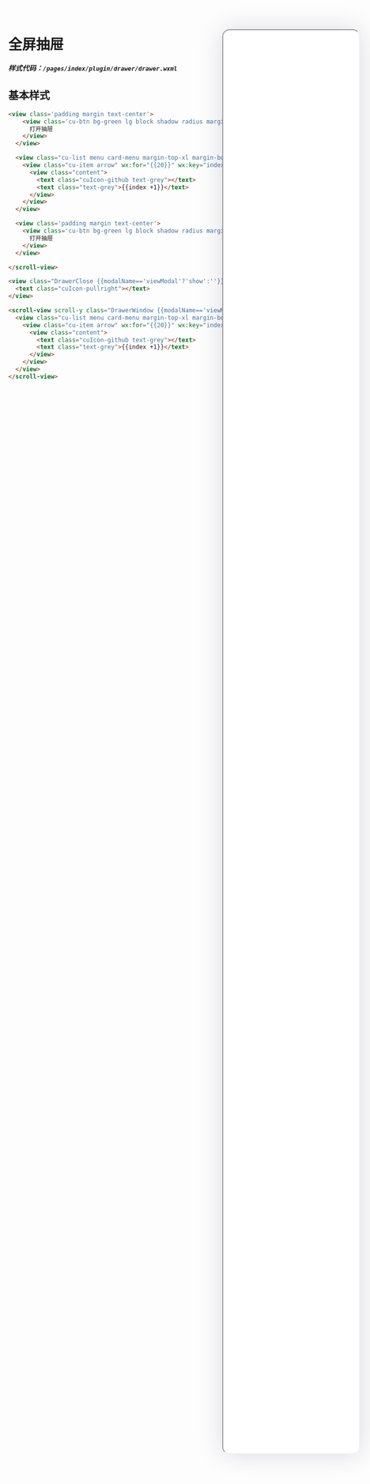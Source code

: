 <!--
 * @Descripttion: 
 * @version: V1.0
 * @Author: Xiaokang Lei
 * @email: lxk201808@163.com
 * @Date: 2022-12-02 17:58:24
 * @LastEditors: Xiaokang Lei
 * @LastEditTime: 2022-12-09 17:05:32
-->

<div class="minipre" style="width:18%; min-width:275px; height:90%; float:right; position:fixed; right:2.5%;top:2%;z-index:99;">
    <iframe src="./h5/index.html#/pages/index/plugin/drawer/drawer" width="100%" height="80%" style="border-radius:15px; box-shadow:0 0 50px 0px rgb(30 0 60 / 15%);"></iframe>
</div>

# 全屏抽屉

***样式代码：`/pages/index/plugin/drawer/drawer.wxml`***

## 基本样式

```html
<view class='padding margin text-center'>
    <view class='cu-btn bg-green lg block shadow radius margin-xl' bindtap="showModal" data-target="viewModal">
      打开抽屉
    </view>
  </view>

  <view class="cu-list menu card-menu margin-top-xl margin-bottom-xl shadow-lg">
    <view class="cu-item arrow" wx:for="{{20}}" wx:key="index">
      <view class="content">
        <text class="cuIcon-github text-grey"></text>
        <text class="text-grey">{{index +1}}</text>
      </view>
    </view>
  </view>

  <view class='padding margin text-center'>
    <view class='cu-btn bg-green lg block shadow radius margin-xl' bindtap="showModal" data-target="viewModal">
      打开抽屉
    </view>
  </view>

</scroll-view>

<view class="DrawerClose {{modalName=='viewModal'?'show':''}}" bindtap="hideModal">
  <text class="cuIcon-pullright"></text>
</view>

<scroll-view scroll-y class="DrawerWindow {{modalName=='viewModal'?'show':''}}">
  <view class="cu-list menu card-menu margin-top-xl margin-bottom-xl shadow-lg">
    <view class="cu-item arrow" wx:for="{{20}}" wx:key="index">
      <view class="content">
        <text class="cuIcon-github text-grey"></text>
        <text class="text-grey">{{index +1}}</text>
      </view>
    </view>
  </view>
</scroll-view>
```

<br>


